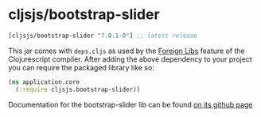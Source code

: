 # cljsjs/bootstrap-slider

[](dependency)
```clojure
[cljsjs/bootstrap-slider "7.0.1-0"] ;; latest release
```
[](/dependency)

This jar comes with `deps.cljs` as used by the [Foreign Libs][flibs] feature
of the Clojurescript compiler. After adding the above dependency to your project
you can require the packaged library like so:

```clojure
(ns application.core
  (:require cljsjs.bootstrap-slider))
```

Documentation for the bootstrap-slider lib can be found [on its github page](https://github.com/seiyria/bootstrap-slider)

[flibs]: https://github.com/clojure/clojurescript/wiki/Foreign-Dependencies
